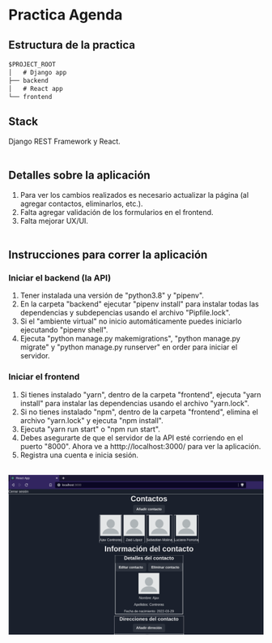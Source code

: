 # Practica Agenda

## Estructura de la practica

```
$PROJECT_ROOT
│   # Django app
├── backend
│   # React app
└── frontend
```

## Stack

Django REST Framework y React.
<br>
<br>

## Detalles sobre la aplicación

1. Para ver los cambios realizados es necesario actualizar la página (al agregar contactos, eliminarlos, etc.).
2. Falta agregar validación de los formularios en el frontend.
3. Falta mejorar UX/UI.
   <br>
   <br>

## Instrucciones para correr la aplicación

### Iniciar el backend (la API)

1. Tener instalada una versión de "python3.8" y "pipenv".
2. En la carpeta "backend" ejecutar "pipenv install" para instalar todas las dependencias y subdepencias usando el archivo "Pipfile.lock".
3. Si el "ambiente virtual" no inicio automáticamente puedes iniciarlo ejecutando "pipenv shell".
4. Ejecuta "python manage.py makemigrations", "python manage.py migrate" y "python manage.py runserver" en order para iniciar el servidor.

### Iniciar el frontend

1. Si tienes instalado "yarn", dentro de la carpeta "frontend", ejecuta "yarn install" para instalar las dependencias usando el archivo "yarn.lock".
2. Si no tienes instalado "npm", dentro de la carpeta "frontend", elimina el archivo "yarn.lock" y ejecuta "npm install".
3. Ejecuta "yarn run start" o "npm run start".
4. Debes asegurarte de que el servidor de la API esté corriendo en el puerto "8000". Ahora ve a htttp://localhost:3000/ para ver la aplicación.
5. Registra una cuenta e inicia sesión.
   <br>
   <br>

![App image](/static/app.png)
